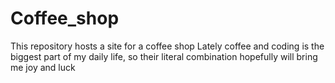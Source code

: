 # Coffee_shop
This repository hosts a site for a coffee shop
Lately coffee and coding is the biggest part of my daily life, so their literal combination hopefully will bring me joy and luck
